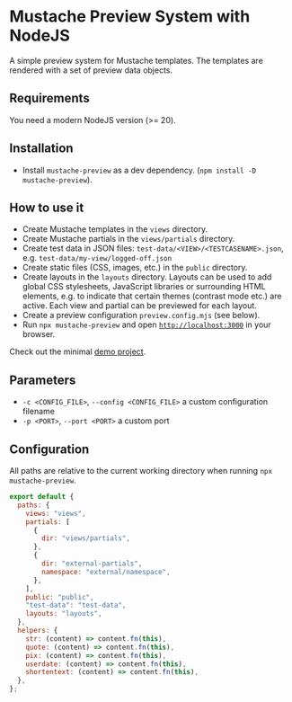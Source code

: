 # Mustache Preview System with NodeJS

A simple preview system for Mustache templates.
The templates are rendered with a set of preview data objects.

## Requirements

You need a modern NodeJS version (>= 20).

## Installation

- Install `mustache-preview` as a dev dependency. (`npm install -D mustache-preview`).

## How to use it

- Create Mustache templates in the `views` directory.
- Create Mustache partials in the `views/partials` directory.
- Create test data in JSON files: `test-data/<VIEW>/<TESTCASENAME>.json`, e.g. `test-data/my-view/logged-off.json`
- Create static files (CSS, images, etc.) in the `public` directory.
- Create layouts in the `layouts` directory. Layouts can be used to add global CSS stylesheets, JavaScript libraries or surrounding HTML elements, e.g. to indicate that certain themes (contrast mode etc.) are active. Each view and partial can be previewed for each layout.
- Create a preview configuration `preview.config.mjs` (see below).
- Run `npx mustache-preview` and open [`http://localhost:3000`](http://localhost:3000) in your browser.

Check out the minimal [demo project](https://github.com/sr258/mustache-preview-demo).

## Parameters

- `-c <CONFIG_FILE>`, `--config <CONFIG_FILE>` a custom configuration filename
- `-p <PORT>`, `--port <PORT>` a custom port

## Configuration

All paths are relative to the current working directory when running `npx mustache-preview`.

```js
export default {
  paths: {
    views: "views",
    partials: [
      {
        dir: "views/partials",
      },
      {
        dir: "external-partials",
        namespace: "external/namespace",
      },
    ],
    public: "public",
    "test-data": "test-data",
    layouts: "layouts",
  },
  helpers: {
    str: (content) => content.fn(this),
    quote: (content) => content.fn(this),
    pix: (content) => content.fn(this),
    userdate: (content) => content.fn(this),
    shortentext: (content) => content.fn(this),
  },
};
```
